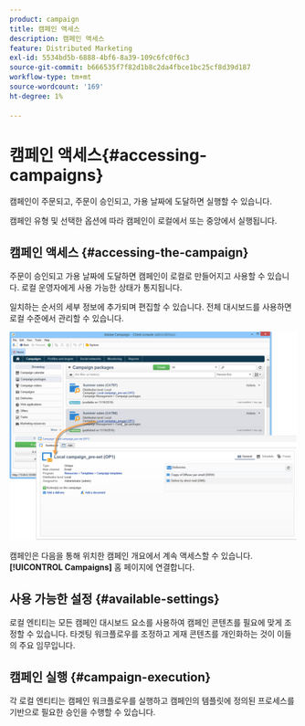 ```yaml
---
product: campaign
title: 캠페인 액세스
description: 캠페인 액세스
feature: Distributed Marketing
exl-id: 5534bd5b-6888-4bf6-8a39-109c6fc0f6c3
source-git-commit: b666535f7f82d1b8c2da4fbce1bc25cf8d39d187
workflow-type: tm+mt
source-wordcount: '169'
ht-degree: 1%

---
```


# 캠페인 액세스{#accessing-campaigns}



캠페인이 주문되고, 주문이 승인되고, 가용 날짜에 도달하면 실행할 수 있습니다.

캠페인 유형 및 선택한 옵션에 따라 캠페인이 로컬에서 또는 중앙에서 실행됩니다.

## 캠페인 액세스 {#accessing-the-campaign}

주문이 승인되고 가용 날짜에 도달하면 캠페인이 로컬로 만들어지고 사용할 수 있습니다. 로컬 운영자에게 사용 가능한 상태가 통지됩니다.

일치하는 순서의 세부 정보에 추가되며 편집할 수 있습니다. 전체 대시보드를 사용하면 로컬 수준에서 관리할 수 있습니다.

![](assets/mkg_dist_local_op_edit_new_op1.png)

캠페인은 다음을 통해 위치한 캠페인 개요에서 계속 액세스할 수 있습니다. **[!UICONTROL Campaigns]** 홈 페이지에 연결합니다.

## 사용 가능한 설정 {#available-settings}

로컬 엔티티는 모든 캠페인 대시보드 요소를 사용하여 캠페인 콘텐츠를 필요에 맞게 조정할 수 있습니다. 타겟팅 워크플로우를 조정하고 게재 콘텐츠를 개인화하는 것이 이들의 주요 임무입니다.

## 캠페인 실행 {#campaign-execution}

각 로컬 엔티티는 캠페인 워크플로우를 실행하고 캠페인의 템플릿에 정의된 프로세스를 기반으로 필요한 승인을 수행할 수 있습니다.
